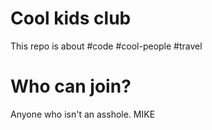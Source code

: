 # Cool kids club

This repo is about #code #cool-people #travel

# Who can join?

Anyone who isn't an asshole.
MIKE
